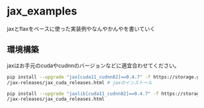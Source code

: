 # jax_examples

jaxとflaxをベースに使った実装例やなんやかんやを書いていく

## 環境構築
jaxはお手元のcudaやcudnnのバージョンなどに適宜合わせてください。
```bash
pip install --upgrade "jax[cuda11_cudnn82]==0.4.7" -f https://storage.googleapis.com
/jax-releases/jax_cuda_releases.html # jaxのインストール

pip install --upgrade "jaxlib[cuda11_cudnn82]==0.4.7" -f https://storage.googleapis.com
/jax-releases/jax_cuda_releases.html
```
